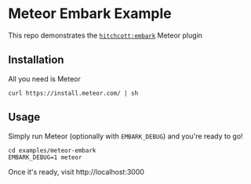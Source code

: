 # Meteor Embark Example

This repo demonstrates the [`hitchcott:embark`](https://github.com/hitchcott/meteor-embark) Meteor plugin

## Installation

All you need is Meteor

```
curl https://install.meteor.com/ | sh
```

## Usage

Simply run Meteor (optionally with `EMBARK_DEBUG`) and you're ready to go!

```
cd examples/meteor-embark
EMBARK_DEBUG=1 meteor
```

Once it's ready, visit http://localhost:3000
